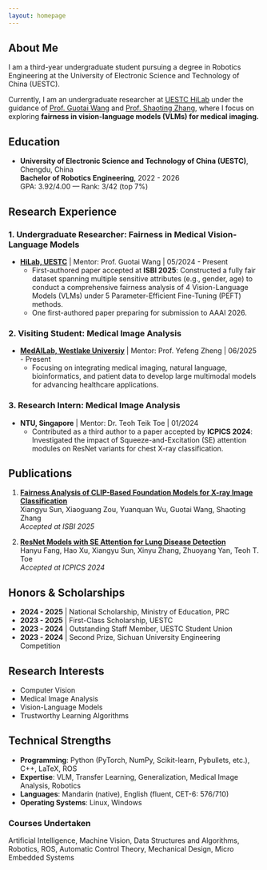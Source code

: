 ```yaml
---
layout: homepage
---
```


## About Me
I am a third-year undergraduate student pursuing a degree in Robotics Engineering at the University of Electronic Science and Technology of China (UESTC). 

Currently, I am an undergraduate researcher at [UESTC HiLab](https://hilab.uestc.edu.cn/) under the guidance of [Prof. Guotai Wang](https://scholar.google.co.uk/citations?user=Z2sFN4EAAAAJ) and [Prof. Shaoting Zhang](https://scholar.google.com.hk/citations?user=oiBMWK4AAAAJ), where I focus on exploring **fairness in vision-language models (VLMs) for medical imaging.**

## Education
- **University of Electronic Science and Technology of China (UESTC)**, Chengdu, China  
  **Bachelor of Robotics Engineering**, 2022 - 2026  
  GPA: 3.92/4.00 — Rank: 3/42 (top 7%)

## Research Experience
### 1. Undergraduate Researcher: Fairness in Medical Vision-Language Models
- **[HiLab, UESTC](https://hilab.uestc.edu.cn/)** | Mentor: Prof. Guotai Wang | 05/2024 - Present  
  - First-authored paper accepted at **ISBI 2025**: Constructed a fully fair dataset spanning multiple sensitive attributes (e.g., gender, age) to conduct a comprehensive fairness analysis of 4 Vision-Language Models (VLMs) under 5 Parameter-Efficient Fine-Tuning (PEFT) methods.  
  - One first-authored paper preparing for submission to AAAI 2026.
 
### 2. Visiting Student: Medical Image Analysis
- **[MedAILab, Westlake Universiy](https://medai.lab.westlake.edu.cn/)** | Mentor: Prof. Yefeng Zheng | 06/2025 - Present  
  - Focusing on integrating medical imaging, natural language, bioinformatics, and patient data to develop large multimodal models for advancing healthcare applications.

### 3. Research Intern: Medical Image Analysis
- **NTU, Singapore** | Mentor: Dr. Teoh Teik Toe | 01/2024  
  - Contributed as a third author to a paper accepted by **ICPICS 2024**: Investigated the impact of Squeeze-and-Excitation (SE) attention modules on ResNet variants for chest X-ray classification.

## Publications
   
1. [**Fairness Analysis of CLIP-Based Foundation Models for X-ray Image Classification**](https://arxiv.org/abs/2501.19086)  
   Xiangyu Sun, Xiaoguang Zou, Yuanquan Wu, Guotai Wang, Shaoting Zhang  
   *Accepted at ISBI 2025*  

2. [**ResNet Models with SE Attention for Lung Disease Detection**](https://ieeexplore.ieee.org/document/10796726)  
   Hanyu Fang, Hao Xu, Xiangyu Sun, Xinyu Zhang, Zhuoyang Yan, Teoh T. Toe  
   *Accepted at ICPICS 2024*  

## Honors & Scholarships
- **2024 - 2025** | National Scholarship, Ministry of Education, PRC
- **2023 - 2025** | First-Class Scholarship, UESTC
- **2023 - 2024** | Outstanding Staff Member, UESTC Student Union
- **2023 - 2024** | Second Prize, Sichuan University Engineering Competition

## Research Interests
- Computer Vision
- Medical Image Analysis
- Vision-Language Models
- Trustworthy Learning Algorithms

## Technical Strengths
- **Programming**: Python (PyTorch, NumPy, Scikit-learn, Pybullets, etc.), C++, LaTeX, ROS
- **Expertise**: VLM, Transfer Learning, Generalization, Medical Image Analysis, Robotics
- **Languages**: Mandarin (native), English (fluent, CET-6: 576/710)
- **Operating Systems**: Linux, Windows

### Courses Undertaken
Artificial Intelligence, Machine Vision, Data Structures and Algorithms,
Robotics, ROS, Automatic Control Theory, Mechanical Design, Micro Embedded Systems


